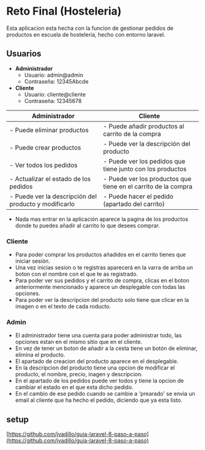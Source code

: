 # Reto Final (Hosteleria)

Esta aplicacion esta hecha con la funcion de gestionar pedidos de productos en escuela de hosteleria, hecho con entorno laravel.

## Usuarios
- **Administrador**
    - Usuario: admin@admin
    - Contraseña: 12345Abcde
- **Cliente**
    - Usuario: cliente@cliente
    - Contraseña: 12345678


| **Administrador**                                     | **Cliente**                                                    |
|-------------------------------------------------------|----------------------------------------------------------------|
| - Puede eliminar productos                            | - Puede añadir productos al carrito de la compra               |
| - Puede crear productos                               | - Puede ver la descripción del producto                        |
| - Ver todos los pedidos                               | - Puede ver los pedidos que tiene junto con los productos      |
| - Actualizar el estado de los pedidos                 | - Puede ver los productos que tiene en el carrito de la compra |
| - Puede ver la descripción del producto y modificarlo | - Puede hacer el pedido (apartado del carrito)                 |


- Nada mas entrar en la aplicación aparece la pagina de los productos donde tu puedes añadir al carrito lo que desees comprar.
 ### Cliente
- Para poder comprar los productos añadidos en el carrito tienes que iniciar sesión.
- Una vez inicias sesion o te registras aparecerá en la varra de arriba un boton con el nombre con el que te as registrado.
- Para poder ver sus pedidos y el carrito de compra, clicas en el boton anteriormente mencionado y aparece un desplegable 
  con todas las opciones.
- Para poder ver la descripcion del producto solo tiene que clicar en la imagen o en el texto de cada roducto.
 ### Admin
- El administrador tiene una cuenta para poder administrar todo, las opciones estan en el mismo sitio que en el cliente.
- En vez de tener un boton de añadir a la cesta tiene un botón de eliminar, elimina el producto.
- El apartado de creacion del producto aparece en el desplegable.
- En la descripcion del producto tiene una opcion de modificar el producto, el nombre, precio, inagen y descripcion.
- En el apartado de los pedidos puede ver todos y tiene la opcion de cambiar el estado en el que esta dicho pedido.
- En el cambio de ese pedido cuando se cambie a 'prearado' se envia un email al cliente que ha hecho el pedido, 
  diciendo que ya esta listo. 


## setup

[https://github.com/jvadillo/guia-laravel-8-paso-a-paso](https://github.com/jvadillo/guia-laravel-8-paso-a-paso)

